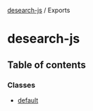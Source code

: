 [desearch-js](README.md) / Exports

# desearch-js

## Table of contents

### Classes

- [default](classes/default.md)

